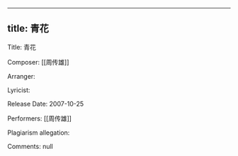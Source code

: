 
---
title: 青花
---
Title: 青花

Composer: [[周传雄]]

Arranger: 

Lyricist: 

Release Date: 2007-10-25

Performers: [[周传雄]]

Plagiarism allegation:


Comments:
null
